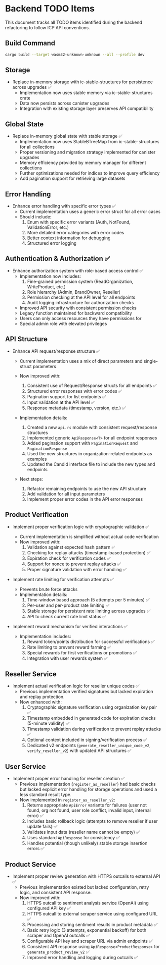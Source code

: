 # Backend TODO Items

This document tracks all TODO items identified during the backend refactoring to follow ICP API conventions.

## Build Command
```bash
cargo build --target wasm32-unknown-unknown --all --profile dev
```
## Storage

- Replace in-memory storage with ic-stable-structures for persistence across upgrades ✅
  - Implementation now uses stable memory via ic-stable-structures crate
  - Data now persists across canister upgrades
  - Integration with existing storage layer preserves API compatibility

## Global State

- Replace in-memory global state with stable storage ✅
  - Implementation now uses StableBTreeMap from ic-stable-structures for all collections
  - Proper versioning and migration strategy implemented for canister upgrades
  - Memory efficiency provided by memory manager for different collections
  - Further optimizations needed for indices to improve query efficiency
  - Add pagination support for retrieving large datasets

## Error Handling

- Enhance error handling with specific error types ✅
  - Current implementation uses a generic error struct for all error cases
  - Should include:
    1. Enum with specific error variants (Auth, NotFound, ValidationError, etc.)
    2. More detailed error categories with error codes
    3. Better context information for debugging
    4. Structured error logging

## Authentication & Authorization ✅

- Enhance authorization system with role-based access control ✅
  - Implementation now includes:
    1. Fine-grained permission system (ReadOrganization, WriteProduct, etc.)
    2. Role hierarchy (Admin, BrandOwner, Reseller)
    3. Permission checking at the API level for all endpoints
    4. Audit logging infrastructure for authorization checks
  - Improved API security with consistent permission checks
  - Legacy function maintained for backward compatibility
  - Users can only access resources they have permissions for
  - Special admin role with elevated privileges

## API Structure

- Enhance API request/response structure ✅
  - Current implementation uses a mix of direct parameters and single-struct parameters
  - Now improved with:
    1. Consistent use of Request/Response structs for all endpoints ✅
    2. Structured error responses with error codes ✅
    3. Pagination support for list endpoints ✅
    4. Input validation at the API level ✅
    5. Response metadata (timestamp, version, etc.) ✅
    
  - Implementation details:
    1. Created a new `api.rs` module with consistent request/response structures
    2. Implemented generic `ApiResponse<T>` for all endpoint responses
    3. Added pagination support with `PaginationRequest` and `PaginationResponse`
    4. Used the new structures in organization-related endpoints as examples
    5. Updated the Candid interface file to include the new types and endpoints
    
  - Next steps:
    1. Refactor remaining endpoints to use the new API structure
    2. Add validation for all input parameters
    3. Implement proper error codes in the API error responses

## Product Verification

- Implement proper verification logic with cryptographic validation ✅
  - Current implementation is simplified without actual code verification
  - Now improved with:
    1. Validation against expected hash pattern ✅ 
    2. Checking for replay attacks (timestamp-based protection) ✅
    3. Expiration check for verification codes ✅
    4. Support for nonce to prevent replay attacks ✅
    5. Proper signature validation with error handling ✅

- Implement rate limiting for verification attempts ✅
  - Prevents brute force attacks
  - Implementation details:
    1. Time-window based approach (5 attempts per 5 minutes) ✅
    2. Per-user and per-product rate limiting ✅ 
    3. Stable storage for persistent rate limiting across upgrades ✅
    4. API to check current rate limit status ✅

- Implement reward mechanism for verified interactions ✅
  - Implementation includes:
    1. Reward token/points distribution for successful verifications ✅
    2. Rate limiting to prevent reward farming ✅
    3. Special rewards for first verifications or promotions ✅
    4. Integration with user rewards system ✅

## Reseller Service

- Implement actual verification logic for reseller unique codes ✅
  - Previous implementation verified signatures but lacked expiration and replay protection.
  - Now enhanced with:
    1. Cryptographic signature verification using organization key pair ✅
    2. Timestamp embedded in generated code for expiration checks (5-minute validity) ✅
    3. Timestamp validation during verification to prevent replay attacks ✅
    4. Optional context included in signing/verification process ✅
    5. Dedicated v2 endpoints (`generate_reseller_unique_code_v2`, `verify_reseller_v2`) with updated API structures ✅

## User Service

- Implement proper error handling for reseller creation ✅
  - Previous implementation (`register_as_reseller`) had basic checks but lacked explicit error handling for storage operations and used a less standard result type.
  - Now implemented in `register_as_reseller_v2`:
    1. Returns appropriate `ApiError` variants for failures (user not found, org not found, user role conflict, invalid input, internal error) ✅
    2. Includes basic rollback logic (attempts to remove reseller if user update fails) ✅
    3. Validates input data (reseller name cannot be empty) ✅
    4. Uses standard `ApiResponse` for consistency ✅
    5. Handles potential (though unlikely) stable storage insertion errors ✅

## Product Service

- Implement proper review generation with HTTPS outcalls to external API ✅
  - Previous implementation existed but lacked configuration, retry logic, and consistent API response.
  - Now improved with:
    1. HTTPS outcall to sentiment analysis service (OpenAI) using configured API key ✅
    2. HTTPS outcall to external scraper service using configured URL ✅
    3. Processing and storing sentiment results in product metadata ✅
    4. Basic retry logic (3 attempts, exponential backoff) for both scraper and OpenAI outcalls ✅
    5. Configurable API key and scraper URL via admin endpoints ✅
    6. Consistent API response using `ApiResponse<ProductResponse>` for `generate_product_review_v2` ✅
    7. Improved error handling and logging during outcalls ✅